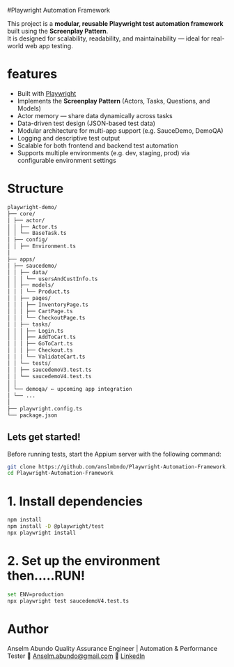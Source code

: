 #Playwright Automation Framework

This project is a **modular, reusable Playwright test automation framework** built using the **Screenplay Pattern**.  
It is designed for scalability, readability, and maintainability — ideal for real-world web app testing.

# features

- Built with [Playwright](https://playwright.dev)
- Implements the **Screenplay Pattern** (Actors, Tasks, Questions, and Models)
- Actor memory — share data dynamically across tasks
- Data-driven test design (JSON-based test data)  
- Modular architecture for multi-app support (e.g. SauceDemo, DemoQA)
- Logging and descriptive test output
- Scalable for both frontend and backend test automation
- Supports multiple environments (e.g. dev, staging, prod) via configurable environment settings

# Structure
```bash
playwright-demo/
├── core/
│ ├── actor/
│ │ ├── Actor.ts
│ │ └── BaseTask.ts
│ ├── config/
│ │ ├── Environment.ts
│
├── apps/
│ ├── saucedemo/
│ │ ├── data/
│ │ │ └── usersAndCustInfo.ts
│ │ ├── models/
│ │ │ └── Product.ts
│ │ ├── pages/
│ │ │ ├── InventoryPage.ts
│ │ │ ├── CartPage.ts
│ │ │ └── CheckoutPage.ts
│ │ ├── tasks/
│ │ │ ├── Login.ts
│ │ │ ├── AddToCart.ts
│ │ │ ├── GoToCart.ts
│ │ │ ├── Checkout.ts
│ │ │ └── ValidateCart.ts
│ │ └── tests/
│ │ ├── saucedemoV3.test.ts
│ │ └── saucedemoV4.test.ts
│ │
│ └── demoqa/ ← upcoming app integration
│ └── ...
│
├── playwright.config.ts
└── package.json
```
## Lets get started!

Before running tests, start the Appium server with the following command:

```bash
git clone https://github.com/anslmbndo/Playwright-Automation-Framework.git
cd Playwright-Automation-Framework
```


# 1. Install dependencies
```bash
npm install
npm install -D @playwright/test
npx playwright install
```
# 2. Set up the environment then.....RUN!
```bash
set ENV=production
npx playwright test saucedemoV4.test.ts
```



# Author
Anselm Abundo
Quality Assurance Engineer | Automation & Performance Tester
📧 Anselm.abundo@gmail.com
🔗 [LinkedIn](www.linkedin.com/in/anselm-emmanuel-abundo)
